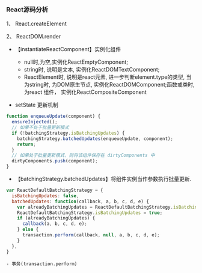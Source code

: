 ### React源码分析

1、 React.createElement

2、 ReactDOM.render

- 【instantiateReactComponent】实例化组件
    - null时,为空,实例化ReactEmptyComponent;
    - string时, 说明是文本, 实例化ReactDOMTextComponent;
    - ReactElement时, 说明是react元素, 进一步判断element.type的类型, 当为string时, 为DOM原生节点, 实例化ReactDOMComponent;函数或类时, 为react 组件， 实例化ReactCompositeComponent

- setState 更新机制

```javascript
function enqueueUpdate(component) {
  ensureInjected();
  // 如果不处于批量更新模式
  if (!batchingStrategy.isBatchingUpdates) {
    batchingStrategy.batchedUpdates(enqueueUpdate, component);
    return;
  }
  // 如果处于批量更新模式，则将该组件保存在 dirtyComponents 中
  dirtyComponents.push(component);
}
```

- 【batchingStrategy.batchedUpdates】将组件实例当作参数执行批量更新.
```javascript
var ReactDefaultBatchingStrategy = {
  isBatchingUpdates: false,
  batchedUpdates: function(callback, a, b, c, d, e) {
    var alreadyBatchingUpdates = ReactDefaultBatchingStrategy.isBatchingUpdates;
    ReactDefaultBatchingStrategy.isBatchingUpdates = true;
    if (alreadyBatchingUpdates) {
      callback(a, b, c, d, e);
    } else {
      transaction.perform(callback, null, a, b, c, d, e);
    }
  },
}
```
    - 事务(transaction.perform)


